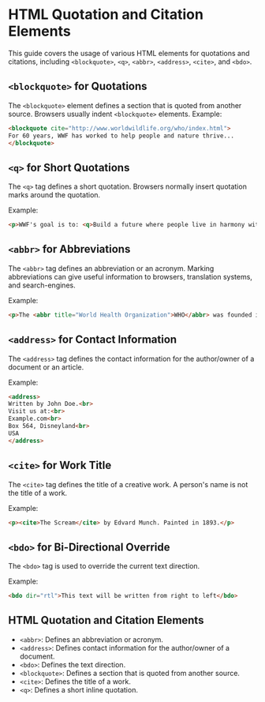 # HTML Quotation and Citation Elements
This guide covers the usage of various HTML elements for quotations and citations, including `<blockquote>`, `<q>`, `<abbr>`, `<address>`, `<cite>`, and `<bdo>`.
## `<blockquote>` for Quotations
The `<blockquote>` element defines a section that is quoted from another source. Browsers usually indent `<blockquote>` elements.
Example:
```html
<blockquote cite="http://www.worldwildlife.org/who/index.html">
For 60 years, WWF has worked to help people and nature thrive...
</blockquote>
```

## `<q>` for Short Quotations

The `<q>` tag defines a short quotation. Browsers normally insert quotation marks around the quotation.

Example:

```html
<p>WWF's goal is to: <q>Build a future where people live in harmony with nature.</q></p>
```

## `<abbr>` for Abbreviations

The `<abbr>` tag defines an abbreviation or an acronym. Marking abbreviations can give useful information to browsers, translation systems, and search-engines.

Example:

```html
<p>The <abbr title="World Health Organization">WHO</abbr> was founded in 1948.</p>
```

## `<address>` for Contact Information

The `<address>` tag defines the contact information for the author/owner of a document or an article.

Example:

```html
<address>
Written by John Doe.<br>
Visit us at:<br>
Example.com<br>
Box 564, Disneyland<br>
USA
</address>
```

## `<cite>` for Work Title

The `<cite>` tag defines the title of a creative work. A person's name is not the title of a work.

Example:

```html
<p><cite>The Scream</cite> by Edvard Munch. Painted in 1893.</p>
```

## `<bdo>` for Bi-Directional Override

The `<bdo>` tag is used to override the current text direction.

Example:

```html
<bdo dir="rtl">This text will be written from right to left</bdo>
```


## HTML Quotation and Citation Elements
- `<abbr>`: Defines an abbreviation or acronym.
- `<address>`: Defines contact information for the author/owner of a document.
- `<bdo>`: Defines the text direction.
- `<blockquote>`: Defines a section that is quoted from another source.
- `<cite>`: Defines the title of a work.
- `<q>`: Defines a short inline quotation.
